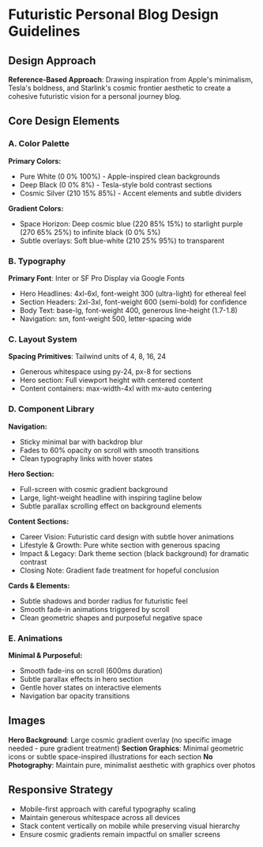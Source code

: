 # Futuristic Personal Blog Design Guidelines

## Design Approach
**Reference-Based Approach**: Drawing inspiration from Apple's minimalism, Tesla's boldness, and Starlink's cosmic frontier aesthetic to create a cohesive futuristic vision for a personal journey blog.

## Core Design Elements

### A. Color Palette
**Primary Colors:**
- Pure White (0 0% 100%) - Apple-inspired clean backgrounds
- Deep Black (0 0% 8%) - Tesla-style bold contrast sections
- Cosmic Silver (210 15% 85%) - Accent elements and subtle dividers

**Gradient Colors:**
- Space Horizon: Deep cosmic blue (220 85% 15%) to starlight purple (270 65% 25%) to infinite black (0 0% 5%)
- Subtle overlays: Soft blue-white (210 25% 95%) to transparent

### B. Typography
**Primary Font**: Inter or SF Pro Display via Google Fonts
- Hero Headlines: 4xl-6xl, font-weight 300 (ultra-light) for ethereal feel
- Section Headers: 2xl-3xl, font-weight 600 (semi-bold) for confidence
- Body Text: base-lg, font-weight 400, generous line-height (1.7-1.8)
- Navigation: sm, font-weight 500, letter-spacing wide

### C. Layout System
**Spacing Primitives**: Tailwind units of 4, 8, 16, 24
- Generous whitespace using py-24, px-8 for sections
- Hero section: Full viewport height with centered content
- Content containers: max-width-4xl with mx-auto centering

### D. Component Library

**Navigation:**
- Sticky minimal bar with backdrop blur
- Fades to 60% opacity on scroll with smooth transitions
- Clean typography links with hover states

**Hero Section:**
- Full-screen with cosmic gradient background
- Large, light-weight headline with inspiring tagline below
- Subtle parallax scrolling effect on background elements

**Content Sections:**
- Career Vision: Futuristic card design with subtle hover animations
- Lifestyle & Growth: Pure white section with generous spacing
- Impact & Legacy: Dark theme section (black background) for dramatic contrast
- Closing Note: Gradient fade treatment for hopeful conclusion

**Cards & Elements:**
- Subtle shadows and border radius for futuristic feel
- Smooth fade-in animations triggered by scroll
- Clean geometric shapes and purposeful negative space

### E. Animations
**Minimal & Purposeful:**
- Smooth fade-ins on scroll (600ms duration)
- Subtle parallax effects in hero section
- Gentle hover states on interactive elements
- Navigation bar opacity transitions

## Images
**Hero Background**: Large cosmic gradient overlay (no specific image needed - pure gradient treatment)
**Section Graphics**: Minimal geometric icons or subtle space-inspired illustrations for each section
**No Photography**: Maintain pure, minimalist aesthetic with graphics over photos

## Responsive Strategy
- Mobile-first approach with careful typography scaling
- Maintain generous whitespace across all devices
- Stack content vertically on mobile while preserving visual hierarchy
- Ensure cosmic gradients remain impactful on smaller screens